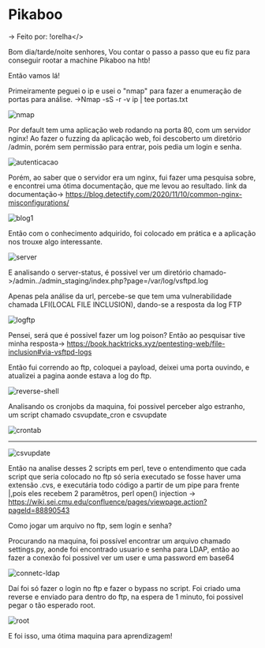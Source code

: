 # Pikaboo

-> Feito por: !orelha</>

Bom dia/tarde/noite senhores, Vou contar o passo a passo que eu fiz para conseguir rootar a machine Pikaboo na htb!

Então vamos lá!

Primeiramente peguei o ip e usei o "nmap" para fazer a enumeração de portas para análise.
->Nmap -sS -r -v ip | tee portas.txt

![nmap](https://user-images.githubusercontent.com/69881757/126920418-dd42e07b-921a-4f9c-a62d-8bdef68bd8fd.png)

Por default tem uma aplicação web rodando na porta 80, com um servidor nginx!
Ao fazer o fuzzing da aplicação web, foi descoberto um diretório /admin, porém sem permissão para entrar, pois pedia um login e senha.

![autenticacao](https://user-images.githubusercontent.com/69881757/126920742-cf091c48-fa70-4705-9bf8-856b4cdb7e67.png)

Porém, ao saber que o servidor era um nginx, fui fazer uma pesquisa sobre, e encontrei uma ótima documentação, que me levou ao resultado.
link da documentação-> https://blog.detectify.com/2020/11/10/common-nginx-misconfigurations/

![blog1](https://user-images.githubusercontent.com/69881757/126920825-6eb3263a-f32a-487b-9fae-946ec062d012.png)

Então com o conhecimento adquirido, foi colocado em prática e a aplicação nos trouxe algo interessante.

![server](https://user-images.githubusercontent.com/69881757/126920887-f2509d43-db4e-4adc-90c0-1f7986af3b8f.png)


E analisando o server-status, é possivel ver um diretório chamado->/admin../admin_staging/index.php?page=/var/log/vsftpd.log

Apenas pela análise da url, percebe-se que tem uma vulnerabilidade chamada LFI(LOCAL FILE INCLUSION), dando-se a resposta da log FTP

![logftp](https://user-images.githubusercontent.com/69881757/126921208-468e074a-9ef6-4162-9800-55f390cfea42.png)

Pensei, será que é possivel fazer um log poison? 
Então ao pesquisar tive minha resposta-> https://book.hacktricks.xyz/pentesting-web/file-inclusion#via-vsftpd-logs

Então fui correndo ao ftp, coloquei a payload, deixei uma porta ouvindo, e atualizei a pagina aonde estava a log do ftp.

![reverse-shell](https://user-images.githubusercontent.com/69881757/126921323-883b5af3-24ba-4670-8586-3af971585ae7.png)

Analisando os cronjobs da maquina, foi possivel perceber algo estranho, um script chamado csvupdate_cron e  csvupdate

![crontab](https://user-images.githubusercontent.com/69881757/126922051-201f9090-9978-42d6-8300-2e0ddf0fca0b.png)

---

![csvupdate](https://user-images.githubusercontent.com/69881757/126922105-db8f9ae8-3781-477e-8ce5-21f3e03c684e.png)

Então na analise desses 2 scripts em perl, teve o entendimento que cada script que seria colocado no ftp só seria executado se fosse haver uma
extensão .cvs, e executária todo código a partir de um pipe para frente |,pois eles recebem 2 paramêtros, perl open() injection
-> https://wiki.sei.cmu.edu/confluence/pages/viewpage.action?pageId=88890543

Como jogar um arquivo no ftp, sem login e senha?

Procurando na maquina, foi possível encontrar um arquivo chamado settings.py, aonde foi encontrado usuario e senha para LDAP, então ao fazer a conexão
foi possivel ver um user e uma password em base64

![connetc-ldap](https://user-images.githubusercontent.com/69881757/126922431-9181e04b-0f6e-41a9-b5cf-3c4306ff9e9b.png)

Daí foi só fazer o login no ftp e fazer o bypass no script.
Foi criado uma reverse e enviado para dentro do ftp, na espera de 1 minuto, foi possivel pegar o tão esperado root.

![root](https://user-images.githubusercontent.com/69881757/126922543-2e3a734e-51e0-403d-b63b-611a745cdc97.png)

E foi isso, uma ótima maquina para aprendizagem!

